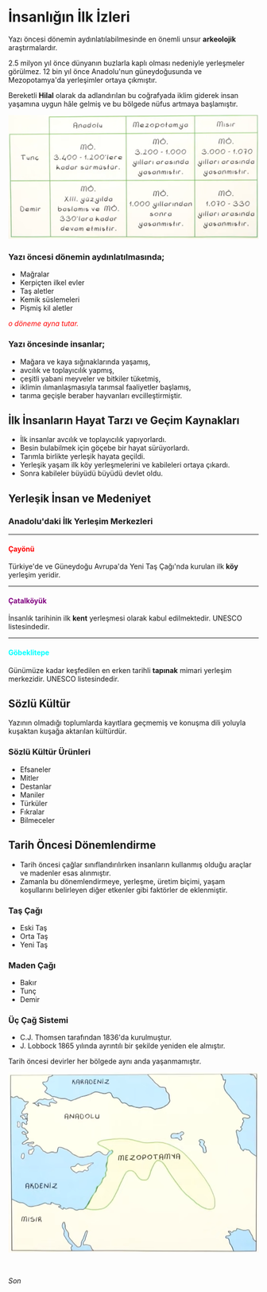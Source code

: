 # İnsanlığın İlk İzleri

Yazı öncesi dönemin aydınlatılabilmesinde en önemli unsur <b>arkeolojik</b> araştırmalardır.

2.5 milyon yıl önce dünyanın buzlarla kaplı olması nedeniyle yerleşmeler görülmez.
12 bin yıl önce Anadolu'nun güneydoğusunda ve Mezopotamya'da yerleşimler ortaya çıkmıştır.

Bereketli <b>Hilal</b> olarak da adlandırılan bu coğrafyada iklim giderek insan yaşamına uygun hâle gelmiş ve bu bölgede nüfus artmaya başlamıştır.

![01](01.png)

### Yazı öncesi dönemin aydınlatılmasında;

- Mağralar
- Kerpiçten ilkel evler
- Taş aletler
- Kemik süslemeleri
- Pişmiş kil aletler

<span style="color: red;"><i>o döneme ayna tutar.</i></span>

### Yazı öncesinde insanlar;

- Mağara ve kaya sığınaklarında yaşamış,
- avcılık ve toplayıcılık yapmış,
- çeşitli yabani meyveler ve bitkiler tüketmiş,
- iklimin ılımanlaşmasıyla tarımsal faaliyetler başlamış,
- tarıma geçişle beraber hayvanları evcilleştirmiştir.
&nbsp;
## İlk İnsanların Hayat Tarzı ve Geçim Kaynakları

- İlk insanlar avcılık ve toplayıcılık yapıyorlardı.
- Besin bulabilmek için göçebe bir hayat sürüyorlardı.
- Tarımla birlikte yerleşik hayata geçildi.
- Yerleşik yaşam ilk köy yerleşmelerini ve kabileleri ortaya çıkardı.
- Sonra kabileler büyüdü büyüdü devlet oldu.
&nbsp;
## Yerleşik İnsan ve Medeniyet

### Anadolu'daki İlk Yerleşim Merkezleri

* * *

#### <span style="color: red;">Çayönü</span>

Türkiye'de ve Güneydoğu Avrupa'da Yeni Taş Çağı'nda kurulan ilk <b>köy</b> yerleşim yeridir.

* * *

#### <span style="color: purple;">Çatalköyük</span>

İnsanlık tarihinin ilk <b>kent</b> yerleşmesi olarak kabul edilmektedir. UNESCO listesindedir.

* * *

#### <span style="color: cyan;">Göbeklitepe</span>

Günümüze kadar keşfedilen en erken tarihli <b>tapınak</b> mimari yerleşim merkezidir. UNESCO listesindedir.
&nbsp;

## Sözlü Kültür

Yazının olmadığı toplumlarda kayıtlara geçmemiş ve konuşma dili yoluyla kuşaktan kuşağa aktarılan kültürdür.

### Sözlü Kültür Ürünleri

- Efsaneler
- Mitler
- Destanlar
- Maniler
- Türküler
- Fıkralar
- Bilmeceler

## Tarih Öncesi Dönemlendirme

- Tarih öncesi çağlar sınıflandırılırken insanların kullanmış olduğu araçlar ve madenler esas alınmıştır.
- Zamanla bu dönemlendirmeye, yerleşme, üretim biçimi, yaşam koşullarını belirleyen diğer etkenler gibi faktörler de eklenmiştir.

### Taş Çağı

- Eski Taş
- Orta Taş
- Yeni Taş
&nbsp;

### Maden Çağı

- Bakır
- Tunç
- Demir
&nbsp;

### Üç Çağ Sistemi

- C.J. Thomsen tarafından 1836'da kurulmuştur.
- J. Lobbock 1865 yılında ayrıntılı bir şekilde yeniden ele almıştır.
&nbsp;

Tarih öncesi devirler her bölgede aynı anda yaşanmamıştır.
&nbsp;

![02](02.png)

<br>

<i>Son<i>
